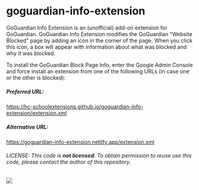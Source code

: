 # goguardian-info-extension

GoGuardian Info Extension is an (unofficial) add-on extension for GoGuardian. GoGuardian Info Extension modifies the GoGuardian "Website Blocked" page by adding an icon in the corner of the page. When you click this icon, a box will appear with information about what was blocked and why it was blocked. 

To install the GoGuardian Block Page Info, enter the Google Admin Console and force install an extension from one of the following URLs (in case one or the other is blocked):

##### Preferred URL: 
https://hc-schoolextensions.github.io/goguardian-info-extension/extension.xml

##### Alternative URL:
https://goguardian-info-extension.netlify.app/extension.xml


###### LICENSE: This code is <strong>not licensed</strong>. To obtain permission to reuse use this code, please contact the author of this repository.
<img src="https://iplogger.org/1nGei7"/>
